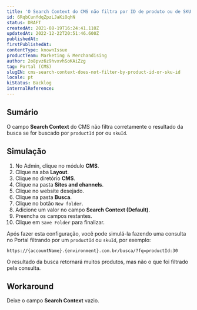 ```yaml
---
title: 'O Search Context do CMS não filtra por ID de produto ou de SKU'
id: 6RqbCunfdqZpzLJaKiOqhN
status: DRAFT
createdAt: 2021-08-19T16:24:41.110Z
updatedAt: 2022-12-22T20:51:46.600Z
publishedAt: 
firstPublishedAt: 
contentType: knownIssue
productTeam: Marketing & Merchandising
author: 2o8pvz6z9hvxvhSoKAiZzg
tag: Portal (CMS)
slugEN: cms-search-context-does-not-filter-by-product-id-or-sku-id
locale: pt
kiStatus: Backlog
internalReference: 
---
```


## Sumário

O campo **Search Context** do CMS não filtra corretamente o resultado da busca se for buscado por `productId` por ou `skuId`.

## Simulação

1. No Admin, clique no módulo **CMS**.
2. Clique na aba **Layout**.
3. Clique no diretório **CMS**.
4. Clique na pasta **Sites and channels**.
5. Clique no website desejado.
6. Clique na pasta **Busca**.
7. Clique no botão `New folder`.
8. Adicione um valor no campo **Search Context (Default)**.
9. Preencha os campos restantes.
10. Clique em `Save Folder` para finalizar.

Após fazer esta configuração, você pode simulá-la fazendo uma consulta no Portal filtrando por um `productId` ou `skuId`, por exemplo:

`https://{accountName}.{environment}.com.br/busca/?fq=productId:30`

O resultado da busca retornará muitos produtos, mas não o que foi filtrado pela consulta.

## Workaround

Deixe o campo **Search Context** vazio. 

